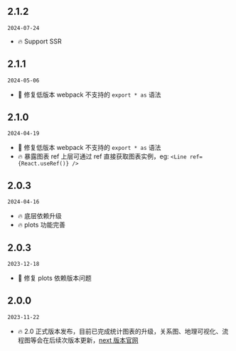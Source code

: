 ## 2.1.2

`2024-07-24`

- 🔥 Support SSR

## 2.1.1

`2024-05-06`

- 🐞 修复低版本 webpack 不支持的 `export * as` 语法

## 2.1.0

`2024-04-19`

- 🐞 修复低版本 webpack 不支持的 `export * as` 语法
- 🔥 暴露图表 ref 上层可通过 ref 直接获取图表实例，eg: `<Line ref={React.useRef()} />`

## 2.0.3

`2024-04-16`

- 🔥 底层依赖升级
- 🔥 plots 功能完善

## 2.0.3

`2023-12-18`

- 🐞 修复 plots 依赖版本问题

## 2.0.0

`2023-11-22`

- 🔥 2.0 正式版本发布，目前已完成统计图表的升级，关系图、地理可视化、流程图等会在后续次版本更新，[next 版本官网](https://ant-design-charts-next.antgroup.com/)
